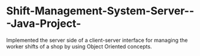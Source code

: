 # Shift-Management-System-Server---Java-Project-
Implemented the server side of a client-server interface for managing the worker shifts of a shop by using Object Oriented concepts.
